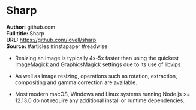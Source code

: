 # Sharp

**Author:** github.com  
**Full title:** Sharp  
**URL:** https://github.com/lovell/sharp  
**Source:** #articles #instapaper #readwise

- Resizing an image is typically 4x-5x faster than using the quickest ImageMagick and GraphicsMagick settings due to its use of libvips 
   
- As well as image resizing, operations such as rotation, extraction, compositing and gamma correction are available. 
   
- Most modern macOS, Windows and Linux systems running Node.js >= 12.13.0 do not require any additional install or runtime dependencies. 
   
